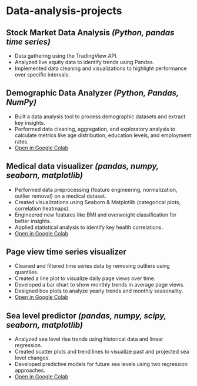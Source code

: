 # Data-analysis-projects
## Stock Market Data Analysis *(Python, pandas time series)*
  - Data gathering using the TradingView API.
  - Analyzed live equity data to identify trends using Pandas.
  - Implemented data cleaning and visualizations to highlight performance over specific intervals.


## Demographic Data Analyzer *(Python, Pandas, NumPy)*
  - Built a data analysis tool to process demographic datasets and extract key insights.
  - Performed data cleaning, aggregation, and exploratory analysis to calculate metrics like age distribution, education levels, and employment rates.
  - [Open in Google Colab](https://colab.research.google.com/drive/1fTQTWdmVShP7Lvf09cQVAk8x0lL-YLr_?usp=sharing)


## Medical data visualizer *(pandas, numpy, seaborn, matplotlib)*
  - Performed data preprocessing (feature engineering, normalization, outlier removal) on a medical dataset.
  - Created visualizations using Seaborn & Matplotlib (categorical plots, correlation heatmaps).
  - Engineered new features like BMI and overweight classification for better insights.
  - Applied statistical analysis to identify key health correlations.
  - [Open in Google Colab](https://colab.research.google.com/drive/1kG8vO_BWKf4w-dhsVutmOUuLlV3mCRlX?usp=sharing)


## Page view time series visualizer
  - Cleaned and filtered time series data by removing outliers using quantiles.
  - Created a line plot to visualize daily page views over time.
  - Developed a bar chart to show monthly trends in average page views.
  - Designed box plots to analyze yearly trends and monthly seasonality.
  - [Open in Google Colab](https://colab.research.google.com/drive/1sN5AhD01QDZas6s-jDa9IJst1L2l03IK?usp=sharing)


## Sea level predictor *(pandas, numpy, scipy, seaborn, matplotlib)*
  - Analyzed sea level rise trends using historical data and linear regression.
  - Created scatter plots and trend lines to visualize past and projected sea level changes.
  - Developed predictive models for future sea levels using two regression approaches.
  - [Open in Google Colab](https://colab.research.google.com/drive/1xpBxn4CuTrLrPpTEEb-V9ob-zUjgiHjL?usp=sharing)
